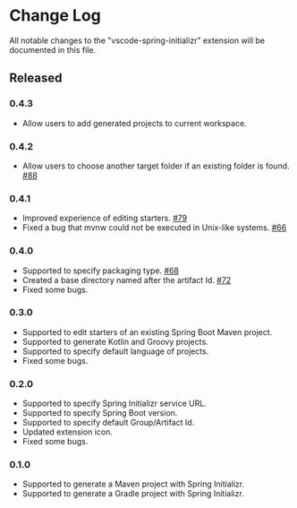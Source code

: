 # Change Log
All notable changes to the "vscode-spring-initializr" extension will be documented in this file.

## Released
### 0.4.3
- Allow users to add generated projects to current workspace.

### 0.4.2
- Allow users to choose another target folder if an existing folder is found. [#88](https://github.com/Microsoft/vscode-spring-initializr/issues/88)

### 0.4.1
- Improved experience of editing starters. [#79](https://github.com/Microsoft/vscode-spring-initializr/issues/79)
- Fixed a bug that mvnw could not be executed in Unix-like systems. [#66](https://github.com/Microsoft/vscode-spring-initializr/issues/66)

### 0.4.0
- Supported to specify packaging type. [#68](https://github.com/Microsoft/vscode-spring-initializr/issues/68)
- Created a base directory named after the artifact Id. [#72](https://github.com/Microsoft/vscode-spring-initializr/issues/72)
- Fixed some bugs.

### 0.3.0
- Supported to edit starters of an existing Spring Boot Maven project.
- Supported to generate Kotlin and Groovy projects. 
- Supported to specify default language of projects.
- Fixed some bugs.

### 0.2.0
- Supported to specify Spring Initializr service URL.
- Supported to specify Spring Boot version.
- Supported to specify default Group/Artifact Id.
- Updated extension icon.
- Fixed some bugs.

### 0.1.0
- Supported to generate a Maven project with Spring Initializr.
- Supported to generate a Gradle project with Spring Initializr.
